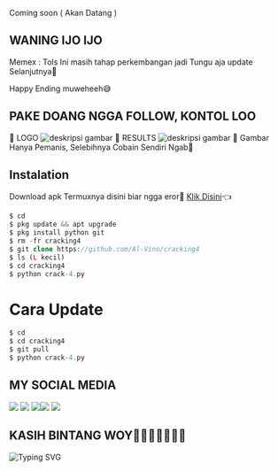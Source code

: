 Coming soon ( Akan Datang )
## WANING IJO IJO
Memex : Tols Ini masih tahap perkembangan jadi Tungu aja update Selanjutnya🙏

Happy Ending muweheeh😅

## PAKE DOANG NGGA FOLLOW, KONTOL LOO
🌟 LOGO
![deskripsi gambar](https://i.ibb.co/wMD8pVH/Screenshot-2022-04-13-12-28-04-850-com-termux.png)
🌟 RESULTS
![deskripsi gambar](https://i.ibb.co/QrsjvJN/Screenshot-2022-04-13-06-54-04-785-com-termux.png)
🐷 Gambar Hanya Pemanis, Selebihnya Cobain Sendiri Ngab🐷
## Instalation
Download apk Termuxnya disini biar ngga eror🌟
[Klik Disini](https://f-droid.org/repo/com.termux_117.apk)👈
```php
$ cd
$ pkg update && apt upgrade 
$ pkg install python git 
$ rm -fr cracking4
$ git clone https://github.com/Al-Vino/cracking4
$ ls (L kecil)
$ cd cracking4
$ python crack-4.py
```
# Cara Update
```php
$ cd
$ cd cracking4
$ git pull
$ python crack-4.py
```
## MY SOCIAL MEDIA
[![](https://img.shields.io/badge/Github-black?logo=Github&logoColor=black&labelColor=white)](https://github.com/Al-Vino) [![](https://img.shields.io/badge/Twitter-blue?logo=Twitter&logoColor=White&labelColor=white)](https://mobile.twitter.com/AdjAlvino)
[![](https://img.shields.io/badge/Facebook-blue?logo=Facebook&logoColor=blue&labelColor=white)](https://www.facebook.com/legend.alvino)[![](https://img.shields.io/badge/Instagram-red?logo=Instagram&logoColor=red&labelColor=white)](https://www.instagram.com/mhff_xy) [![](https://img.shields.io/badge/Whatsapp-CHAT-red?logo=Whatsapp&logoColor=Brightgreen&labelColor=white)](https://wa.me/6283114500777?text=Asalamualaikum+kak+Vino+ganteng)
## KASIH BINTANG WOY🌟🌟🌟🌟🌟🌟🌟
![Typing SVG](https://readme-typing-svg.herokuapp.com?lines=Selamat+Bersenang-senang....!+)
